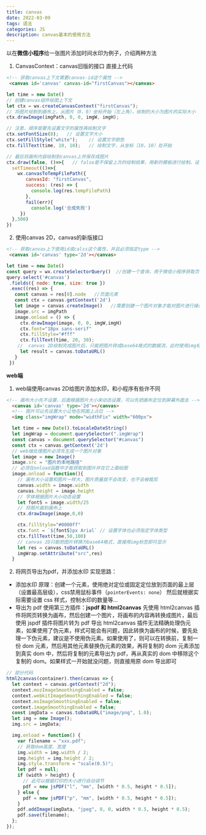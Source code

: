 ```yaml
---
title: canvas
date: 2022-03-09
tags: 语法
categories: JS
description: canvas基本的使用方法
---
```

以在**微信小程序**给一张图片添加时间水印为例子，介绍两种方法
1. CanvasContext：canvas旧版的接口
直接上代码
```HTML
<!-- 获取canvas上下文需要canvas-id这个属性 -->
 <canvas id='canvas' canvas-id="firstCanvas"></canvas>
```
```javascript
let time = new Date()
// 创建canvas组件绘图上下文
let ctx = wx.createCanvasContext("firstCanvas");
// 将图片绘制到画布上，从图片（0，0）坐标开始（左上角），绘制的大小为图片的实际大小
ctx.drawImage(imgPath, 0, 0, imgW, imgH);

// 注意，顺序是要先设置文字的属性再绘制文字
ctx.setFontSize(8);   // 设置文字大小
ctx.setFillStyle("white");    // 设置文字颜色
ctx.fillText(time, 10, 10);   // 绘制文字，从坐标（10，10）处开始

// 最后将画布内容绘制到canvas上并保存成图片
ctx.draw(false, ()=>{   // false是不保留上次的绘制结果，用新的模板进行绘制。设置定时器是为了保证绘制完成才执行回调去合成图片
  setTimeout(()=>{
    wx.canvasToTempFilePath({
       canvasId: "firstCanvas",
       success: (res) => {
         console.log(res.tempFilePath)
       },
       fail(err){
         console.log('合成失败')
     })
  },500)
})
```
2. 使用canvas 2D，canvas的新版接口
```HTML
<!-- 获取canvas上下使用id或calss这个属性，并且必须指定type -->
 <canvas id='canvas' type='2d'></canvas>
```
```javascript
let time = new Date()
const query = wx.createSelectorQuery()  //创建一个查询，用于微信小程序获取页面元素
query.select('#canvas')
 .fields({ node: true, size: true })
 .exec((res) => {
   const canvas = res[0].node   //页面元素
   const ctx = canvas.getContext('2d')
   let image = canvas.createImage()   //需要创建一个图片对象才能对图片进行操作
   image.src = imgPath
   image.onload = () => {
     ctx.drawImage(image, 0, 0, imgW,imgH)
     ctx.font="18px sans-serif"
     ctx.fillStyle="#fff"
     ctx.fillText(time, 20, 30);
    //  canvas 2D绘制完成图片后，只能把图片转成base64格式的数据流，此时使用img标签就能正常显示了
     let result = canvas.toDataURL()
   }
 })
```

**web端**
1. web端使用canvas 2D给图片添加水印，和小程序有些许不同
```html
<!-- 画布大小先不设置，后面根据图片大小来动态设置，可以先把画布定位到屏幕外面去 -->
  <canvas id='canvas' type='2d'></canvas>
  <!-- 图片可以先设置大小让他在网面上占位 -->
  <img class="imgWrap" mode="widthFix" width="600px">
```
```javascript
  let time = new Date().toLocaleDateString()
  let imgWrap = document.querySelector(".imgWrap")
  const canvas = document.querySelector("#canvas")
  const ctx = canvas.getContext('2d')
  // web端处理图片必须先生成一个图片对象
  let image = new Image()
  image.src = "图片的本地路径"
  // 必须在onload函数中才能获取到图片并在它上面绘图
  image.onload = function(){
    // 画布大小设置和图片一样大，图片质量就不会改变，也不会被裁剪
    canvas.width = image.width
    canvas.height = image.height
    // 字体根据图片大小动态设置
    let fontS = image.width/25
    // 将图片画到画布上
    ctx.drawImage(image,0,0)

    ctx.fillStyle="#0000ff"
    ctx.font = `${fontS}px Arial` // 设置字体也必须指定字体类型
    ctx.fillText(time,50,100)
    // canvas 2D只能把图片转换为base64格式，直接用img标签即可显示
    let res = canvas.toDataURL()
    imgWrap.setAttribute("src",res)
  }
```

2. 将网页导出为pdf，并添加水印
  实现思路：
  * 添加水印
   原理：创建一个元素，使用绝对定位或固定定位放到页面的最上层（设置最高层级），css禁用鼠标事件（`pointerEvents: none`）
   然后就根据实际需要设置 css 样式，控制水印的数量等...
  * 导出为 pdf
   使用第三方插件：**jspdf 和 html2canvas**
   先使用 html2canvas 插件将网页转换为画布，然后创建一个图片，将画布的内容再转换成图片，最后使用 jspdf 插件将图片转为 pdf 导出
   html2canvas 插件无法精确处理伪元素，如果使用了伪元素，样式可能会有问题，因此转换为画布的时候，要先处理一下伪元素，建议是不使用伪元素。如果使用了，则可以在转换前，复制一份 dom 元素，然后用其他元素替换伪元素的效果，再将复制的 dom 元素添加到真实 dom 中，然后将复制的元素导出为 pdf，再从真实的 dom 中移除这个复制的 dom。如果样式一开始就没问题，则直接用原 dom 导出即可
   
```javascript
// 部分代码
html2canvas(container).then(canvas => {
  let context = canvas.getContext("2d");
  context.mozImageSmoothingEnabled = false;
  context.webkitImageSmoothingEnabled = false;
  context.msImageSmoothingEnabled = false;
  context.imageSmoothingEnabled = false;
  const imgData = canvas.toDataURL("image/png", 1.0);
  let img = new Image();
  img.src = imgData;

  img.onload = function() {
    var filename = "xxx.pdf";
    // 获取dom高度、宽度
    img.width = img.width / 2;
    img.height = img.height / 2;
    img.style.transform = "scale(0.5)";
    let pdf = null;
    if (width > height) {
      // 此可以根据打印的大小进行自动调节
      pdf = new jsPDF("l", "mm", [width * 0.5, height * 0.5]);
    } else {
      pdf = new jsPDF("p", "mm", [width * 0.5, height * 0.5]);
    }
    pdf.addImage(imgData, "jpeg", 0, 0, width * 0.5, height * 0.5);
    pdf.save(filename);
  };
});
```
